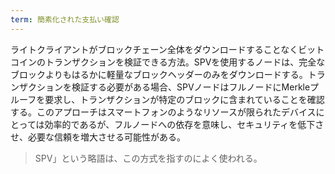 ```yaml
---
term: 簡素化された支払い確認
---
```

ライトクライアントがブロックチェーン全体をダウンロードすることなくビットコインのトランザクションを検証できる方法。SPVを使用するノードは、完全なブロックよりもはるかに軽量なブロックヘッダーのみをダウンロードする。トランザクションを検証する必要がある場合、SPVノードはフルノードにMerkleプルーフを要求し、トランザクションが特定のブロックに含まれていることを確認する。このアプローチはスマートフォンのようなリソースが限られたデバイスにとっては効率的であるが、フルノードへの依存を意味し、セキュリティを低下させ、必要な信頼を増大させる可能性がある。

> SPV」という略語は、この方式を指すのによく使われる。